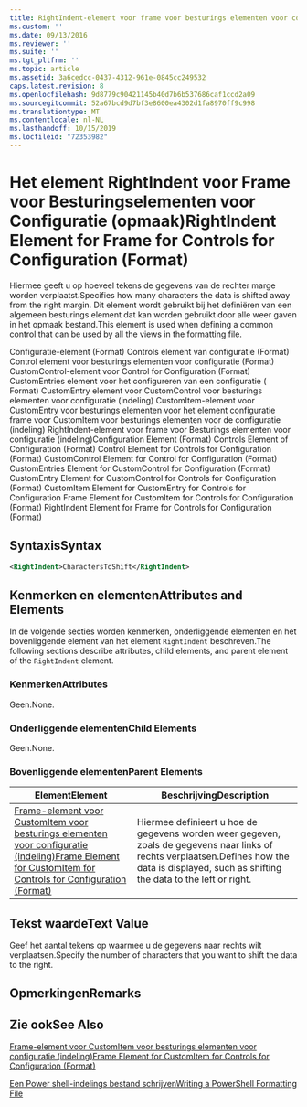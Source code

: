 ```yaml
---
title: RightIndent-element voor frame voor besturings elementen voor configuratie (indeling) | Microsoft Docs
ms.custom: ''
ms.date: 09/13/2016
ms.reviewer: ''
ms.suite: ''
ms.tgt_pltfrm: ''
ms.topic: article
ms.assetid: 3a6cedcc-0437-4312-961e-0845cc249532
caps.latest.revision: 8
ms.openlocfilehash: 9d8779c90421145b40d7b6b537686caf1ccd2a09
ms.sourcegitcommit: 52a67bcd9d7bf3e8600ea4302d1fa8970ff9c998
ms.translationtype: MT
ms.contentlocale: nl-NL
ms.lasthandoff: 10/15/2019
ms.locfileid: "72353982"
---
```

# <a name="rightindent-element-for-frame-for-controls-for-configuration-format"></a><span data-ttu-id="0861d-102">Het element RightIndent voor Frame voor Besturingselementen voor Configuratie (opmaak)</span><span class="sxs-lookup"><span data-stu-id="0861d-102">RightIndent Element for Frame for Controls for Configuration (Format)</span></span>

<span data-ttu-id="0861d-103">Hiermee geeft u op hoeveel tekens de gegevens van de rechter marge worden verplaatst.</span><span class="sxs-lookup"><span data-stu-id="0861d-103">Specifies how many characters the data is shifted away from the right margin.</span></span> <span data-ttu-id="0861d-104">Dit element wordt gebruikt bij het definiëren van een algemeen besturings element dat kan worden gebruikt door alle weer gaven in het opmaak bestand.</span><span class="sxs-lookup"><span data-stu-id="0861d-104">This element is used when defining a common control that can be used by all the views in the formatting file.</span></span>

<span data-ttu-id="0861d-105">Configuratie-element (Format) Controls element van configuratie (Format) Control element voor besturings elementen voor configuratie (Format) CustomControl-element voor Control for Configuration (Format) CustomEntries element voor het configureren van een configuratie ( Format) CustomEntry element voor CustomControl voor besturings elementen voor configuratie (indeling) CustomItem-element voor CustomEntry voor besturings elementen voor het element configuratie frame voor CustomItem voor besturings elementen voor de configuratie (indeling) RightIndent-element voor frame voor Besturings elementen voor configuratie (indeling)</span><span class="sxs-lookup"><span data-stu-id="0861d-105">Configuration Element (Format) Controls Element of Configuration (Format) Control Element for Controls for Configuration (Format) CustomControl Element for Control for Configuration (Format) CustomEntries Element for CustomControl for Configuration (Format) CustomEntry Element for CustomControl for Controls for Configuration (Format) CustomItem Element for CustomEntry for Controls for Configuration Frame Element for CustomItem for Controls for Configuration (Format) RightIndent Element for Frame for Controls for Configuration (Format)</span></span>

## <a name="syntax"></a><span data-ttu-id="0861d-106">Syntaxis</span><span class="sxs-lookup"><span data-stu-id="0861d-106">Syntax</span></span>

```xml
<RightIndent>CharactersToShift</RightIndent>
```

## <a name="attributes-and-elements"></a><span data-ttu-id="0861d-107">Kenmerken en elementen</span><span class="sxs-lookup"><span data-stu-id="0861d-107">Attributes and Elements</span></span>

<span data-ttu-id="0861d-108">In de volgende secties worden kenmerken, onderliggende elementen en het bovenliggende element van het element `RightIndent` beschreven.</span><span class="sxs-lookup"><span data-stu-id="0861d-108">The following sections describe attributes, child elements, and parent element of the `RightIndent` element.</span></span>

### <a name="attributes"></a><span data-ttu-id="0861d-109">Kenmerken</span><span class="sxs-lookup"><span data-stu-id="0861d-109">Attributes</span></span>

<span data-ttu-id="0861d-110">Geen.</span><span class="sxs-lookup"><span data-stu-id="0861d-110">None.</span></span>

### <a name="child-elements"></a><span data-ttu-id="0861d-111">Onderliggende elementen</span><span class="sxs-lookup"><span data-stu-id="0861d-111">Child Elements</span></span>

<span data-ttu-id="0861d-112">Geen.</span><span class="sxs-lookup"><span data-stu-id="0861d-112">None.</span></span>

### <a name="parent-elements"></a><span data-ttu-id="0861d-113">Bovenliggende elementen</span><span class="sxs-lookup"><span data-stu-id="0861d-113">Parent Elements</span></span>

|<span data-ttu-id="0861d-114">Element</span><span class="sxs-lookup"><span data-stu-id="0861d-114">Element</span></span>|<span data-ttu-id="0861d-115">Beschrijving</span><span class="sxs-lookup"><span data-stu-id="0861d-115">Description</span></span>|
|-------------|-----------------|
|[<span data-ttu-id="0861d-116">Frame-element voor CustomItem voor besturings elementen voor configuratie (indeling)</span><span class="sxs-lookup"><span data-stu-id="0861d-116">Frame Element for CustomItem for Controls for Configuration (Format)</span></span>](./frame-element-for-customitem-for-controls-for-configuration-format.md)|<span data-ttu-id="0861d-117">Hiermee definieert u hoe de gegevens worden weer gegeven, zoals de gegevens naar links of rechts verplaatsen.</span><span class="sxs-lookup"><span data-stu-id="0861d-117">Defines how the data is displayed, such as shifting the data to the left or right.</span></span>|

## <a name="text-value"></a><span data-ttu-id="0861d-118">Tekst waarde</span><span class="sxs-lookup"><span data-stu-id="0861d-118">Text Value</span></span>

<span data-ttu-id="0861d-119">Geef het aantal tekens op waarmee u de gegevens naar rechts wilt verplaatsen.</span><span class="sxs-lookup"><span data-stu-id="0861d-119">Specify the number of characters that you want to shift the data to the right.</span></span>

## <a name="remarks"></a><span data-ttu-id="0861d-120">Opmerkingen</span><span class="sxs-lookup"><span data-stu-id="0861d-120">Remarks</span></span>

## <a name="see-also"></a><span data-ttu-id="0861d-121">Zie ook</span><span class="sxs-lookup"><span data-stu-id="0861d-121">See Also</span></span>

[<span data-ttu-id="0861d-122">Frame-element voor CustomItem voor besturings elementen voor configuratie (indeling)</span><span class="sxs-lookup"><span data-stu-id="0861d-122">Frame Element for CustomItem for Controls for Configuration (Format)</span></span>](./frame-element-for-customitem-for-controls-for-configuration-format.md)

[<span data-ttu-id="0861d-123">Een Power shell-indelings bestand schrijven</span><span class="sxs-lookup"><span data-stu-id="0861d-123">Writing a PowerShell Formatting File</span></span>](./writing-a-powershell-formatting-file.md)
